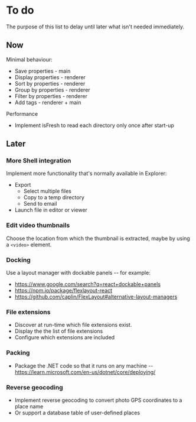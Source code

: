 # To do

The purpose of this list to delay until later what isn't needed immediately.

## Now

Minimal behaviour:

- Save properties - main
- Display properties - renderer
- Sort by properties - renderer
- Group by properties - renderer
- Filter by properties - renderer
- Add tags - renderer + main

Performance

- Implement isFresh to read each directory only once after start-up

## Later

### More Shell integration

Implement more functionality that's normally available in Explorer:

- Export
  - Select multiple files
  - Copy to a temp directory
  - Send to email
- Launch file in editor or viewer

### Edit video thumbnails

Choose the location from which the thumbnail is extracted, maybe by using a `<video>` element.

### Docking

Use a layout manager with dockable panels -- for example:

- https://www.google.com/search?q=react+dockable+panels
- https://npm.io/package/flexlayout-react
- https://github.com/caplin/FlexLayout#alternative-layout-managers

### File extensions

- Discover at run-time which file extensions exist.
- Display the the list of file extensions
- Configure which extensions are included

### Packing

- Package the .NET code so that it runs on any machine -- https://learn.microsoft.com/en-us/dotnet/core/deploying/

### Reverse geocoding

- Implement reverse geocoding to convert photo GPS coordinates to a place name
- Or support a database table of user-defined places
